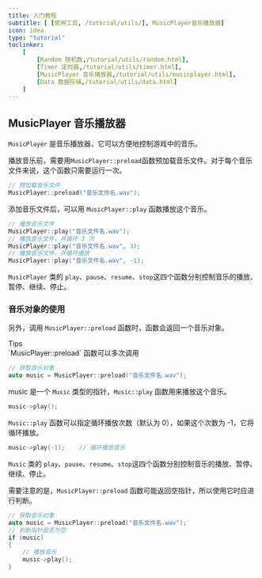 ```yaml
---
title: 入门教程
subtitle: [ [常用工具, /tutorial/utils/], MusicPlayer音乐播放器]
icon: idea
type: "tutorial"
toclinker: 
    [
        [Random 随机数,/tutorial/utils/random.html],
        [Timer 定时器,/tutorial/utils/timer.html],
        [MusicPlayer 音乐播放器,/tutorial/utils/musicplayer.html],
        [Data 数据存储,/tutorial/utils/data.html]
    ]
---
```


## MusicPlayer 音乐播放器

`MusicPlayer` 是音乐播放器，它可以方便地控制游戏中的音乐。

播放音乐前，需要用`MusicPlayer::preload`函数预加载音乐文件。对于每个音乐文件来说，这个函数只需要运行一次。

```cpp
// 预加载音乐文件
MusicPlayer::preload("音乐文件名.wav");
```

添加音乐文件后，可以用 `MusicPlayer::play` 函数播放这个音乐。

```cpp
// 播放音乐文件
MusicPlayer::play("音乐文件名.wav");
// 播放音乐文件，并循环 3 次
MusicPlayer::play("音乐文件名.wav", 3);
// 播放音乐文件，并循环播放
MusicPlayer::play("音乐文件名.wav", -1);
```

`MusicPlayer` 类的 `play`、`pause`、`resume`、`stop`这四个函数分别控制音乐的播放、暂停、继续、停止。


### 音乐对象的使用

另外，调用 `MusicPlayer::preload` 函数时，函数会返回一个音乐对象。

<div class="ui info message"><div class="header">Tips </div>
`MusicPlayer::preload` 函数可以多次调用
</div>

```cpp
// 获取音乐对象
auto music = MusicPlayer::preload("音乐文件名.wav");
```

music 是一个 `Music` 类型的指针，`Music::play` 函数用来播放这个音乐。

```cpp
music->play();
```

`Music::play` 函数可以指定循环播放次数（默认为 0），如果这个次数为 -1，它将循环播放。

```cpp
music->play(-1);    // 循环播放音乐
```

`Music` 类的 `play`、`pause`、`resume`、`stop`这四个函数分别控制音乐的播放、暂停、继续、停止。

需要注意的是，`MusicPlayer::preload` 函数可能返回空指针，所以使用它时应进行判断。

```cpp
// 获取音乐对象
auto music = MusicPlayer::preload("音乐文件名.wav");
// 判断指针是否为空
if (music)
{
    // 播放音乐
    music->play();
}
```
